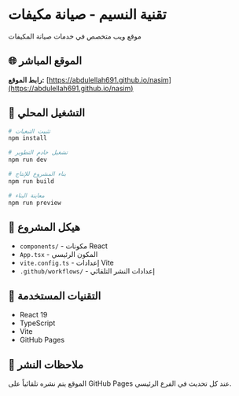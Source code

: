 # تقنية النسيم - صيانة مكيفات

موقع ويب متخصص في خدمات صيانة المكيفات

## 🌐 الموقع المباشر

**رابط الموقع:** [https://abdulellah691.github.io/nasim](https://abdulellah691.github.io/nasim)

## 🚀 التشغيل المحلي

```bash
# تثبيت التبعيات
npm install

# تشغيل خادم التطوير
npm run dev

# بناء المشروع للإنتاج
npm run build

# معاينة البناء
npm run preview
```

## 📁 هيكل المشروع

- `components/` - مكونات React
- `App.tsx` - المكون الرئيسي
- `vite.config.ts` - إعدادات Vite
- `.github/workflows/` - إعدادات النشر التلقائي

## 🔧 التقنيات المستخدمة

- React 19
- TypeScript
- Vite
- GitHub Pages

## 📝 ملاحظات النشر

الموقع يتم نشره تلقائياً على GitHub Pages عند كل تحديث في الفرع الرئيسي.
